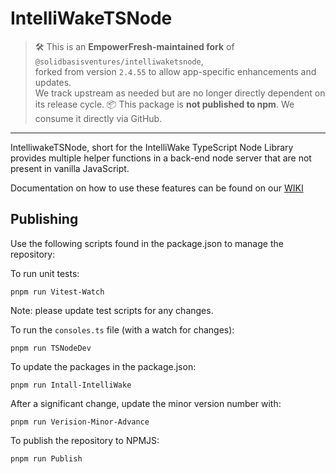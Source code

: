 # IntelliWakeTSNode

> 🛠️ This is an **EmpowerFresh-maintained fork** of `@solidbasisventures/intelliwaketsnode`,  
> forked from version `2.4.55` to allow app-specific enhancements and updates.  
> We track upstream as needed but are no longer directly dependent on its release cycle.
> 📦 This package is **not published to npm**. We consume it directly via GitHub.

---

IntelliwakeTSNode, short for the IntelliWake TypeScript Node Library provides multiple helper functions in a back-end
node server that are not present in vanilla JavaScript.

Documentation on how to use these features can be found on
our [WIKI](https://github.com/SolidBasisVentures/IntelliWakeTSNode/wiki)

## Publishing

Use the following scripts found in the package.json to manage the repository:

To run unit tests:

```
pnpm run Vitest-Watch
```

Note: please update test scripts for any changes.

To run the `consoles.ts` file (with a watch for changes):

```
pnpm run TSNodeDev
```

To update the packages in the package.json:

```
pnpm run Intall-IntelliWake
```

After a significant change, update the minor version number with:

```
pnpm run Verision-Minor-Advance
```

To publish the repository to NPMJS:

```
pnpm run Publish
```
